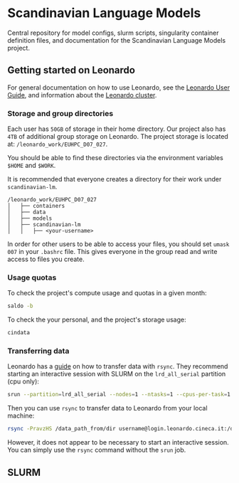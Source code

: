 # Scandinavian Language Models

Central repository for model configs, slurm scripts, singularity container definition files, and documentation for the Scandinavian Language Models project.

## Getting started on Leonardo

For general documentation on how to use Leonardo, see the [Leonardo User Guide](https://wiki.u-gov.it/confluence/display/SCAIUS/UG2.0%3A+General+Information), and information about the [Leonardo cluster](https://wiki.u-gov.it/confluence/display/SCAIUS/UG3.2.1%3A+LEONARDO+Booster+UserGuide).

### Storage and group directories

Each user has `50GB` of storage in their home directory. Our project also has `4TB` of additional group storage on Leonardo. The project storage is located at: `/leonardo_work/EUHPC_D07_027`. 

You should be able to find these directories via the environment variables `$HOME` and `$WORK`. 

It is recommended that everyone creates a directory for their work under `scandinavian-lm`. 

```
/leonardo_work/EUHPC_D07_027
│   ├── containers
│   ├── data
│   ├── models
│   ├── scandinavian-lm
│   │   ├── <your-username>
```

In order for other users to be able to access your files, you should set `umask 007` in your `.bashrc` file. This gives everyone in the group read and write access to files you create.

### Usage quotas

To check the project's compute usage and quotas in a given month:

```bash
saldo -b
```

To check the your personal, and the project's storage usage:

```bash
cindata
```

### Transferring data

Leonardo has a [guide](https://wiki.u-gov.it/confluence/display/SCAIUS/Rsync) on how to transfer data with `rsync`. They recommend starting an interactive session with SLURM on the `lrd_all_serial` partition (cpu only):

```bash
srun --partition=lrd_all_serial --nodes=1 --ntasks=1 --cpus-per-task=1 --mem=8GB --time=0-01:00:00 --qos=normal --account=EUHPC_D07_027 --pty /bin/bash
```

Then you can use `rsync` to transfer data to Leonardo from your local machine:

```bash
rsync -PravzHS /data_path_from/dir username@login.leonardo.cineca.it:/data_path_to/dir
```

However, it does not appear to be necessary to start an interactive session. You can simply use the `rsync` command without the `srun` job. 

## SLURM

